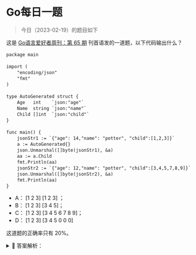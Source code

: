 # Go每日一题

> 今日（2023-02-19）的题目如下

这是 [Go语言爱好者周刊：第 65 期](https://mp.weixin.qq.com/s/CqcOPluw5RFMYRzrnWCoHA) 刊首语发的一道题，以下代码输出什么？

```golang
package main

import (
	"encoding/json"
	"fmt"
)

type AutoGenerated struct {
	Age   int    `json:"age"`
	Name  string `json:"name"`
	Child []int  `json:"child"`
}

func main() {
	jsonStr1 := `{"age": 14,"name": "potter", "child":[1,2,3]}`
	a := AutoGenerated{}
	json.Unmarshal([]byte(jsonStr1), &a)
	aa := a.Child
	fmt.Println(aa)
	jsonStr2 := `{"age": 12,"name": "potter", "child":[3,4,5,7,8,9]}`
	json.Unmarshal([]byte(jsonStr2), &a)
	fmt.Println(aa)
}
```

- A： [1 2 3] [1 2 3] ；
- B： [1 2 3] [3 4 5]； 
- C： [1 2 3] [3 4 5 6 7 8 9]；
- D： [1 2 3] [3 4 5 0 0 0]

这道题的正确率只有 20%。

<details>
<summary style="cursor: pointer">🔑 答案解析：</summary>
<div>


结果为什么是 [1 2 3] [3 4 5] 呢？

这道题涉及到两个知识点：

- json 解析；
- slice；

### 1、json 解析

关于 json.Unmarshal 的文档，不少人可能没认真看。借此机会正好一起看下。[https://docs.studygolang.com/pkg/encoding/json/#Unmarshal](https://docs.studygolang.com/pkg/encoding/json/#Unmarshal)。

> Unmarshal 解析 JSON 编码的数据，并将结果存入 v 指向的值。如果 v 为 nil 或不是指针，则 Unmarshal 返回 InvalidUnmarshalError。
> 
> Unmarshal 和 Marshal 做相反的操作，必要时申请 map、slice 或指针，有如下的附加规则：
> 
> - 为了将 JSON 数据解码写入一个指针，Unmarshal 首先处理 JSON 数据为 JSON 字面值 null 的情况。此时，Unmarshal 会将指针设置为 nil。否则，Unmarshal 会将 JSON 数据解码为指针所指向的值。如果指针为 nil，则 Unmarshal 为其分配一个新值并使指针指向它。
>
> - 为了将 JSON 数据解码为实现 Unmarshaler 接口的值，Unmarshal 调用该值的 UnmarshalJSON 方法，包括当输入为 JSON null 时。否则，如果该值实现 encoding.TextUnmarshaler 且输入是带引号的 JSON 字符串，则 Unmarshal 会使用该字符串的未加引号形式来调用该值的 UnmarshalText 方法。
>
> - 要将 json 数据解码写入一个结构体，函数会匹配输入对象的键和 Marshal 使用的键（结构体字段名或者它的标签指定的键名），优先选择精确的匹配，但也接受大小写不敏感的匹配；
>
> - 为了将 JSON 数据解码到结构中，Unmarshal 将传入的对象键与 Marshal 使用的键（结构字段名称或其 Tag）进行匹配，希望使用精确匹配，但还接受不区分大小写的匹配。默认情况下，没有相应结构字段的对象键将被忽略（有关替代方法，请参见 Decoder.DisallowUnknownFields）。
>
> - 要将 JSON 数据解码写入一个接口类型值，Unmarshal 将其中之一存储在接口值中：
> ```
> Bool                   对应JSON布尔类型
> float64                对应JSON数字类型
> string                 对应JSON字符串类型
> []interface{}          对应JSON数组
> map[string]interface{} 对应JSON对象
> nil                    对应JSON的null
> ```
> - 要将一个 JSON 数组解码到切片（slice）中，Unmarshal 将切片长度重置为零，然后将每个元素 append 到切片中。特殊情况，如果将一个空的 JSON 数组解码到一个切片中，Unmarshal 会用一个新的空切片替换该切片。
> 
> - 为了将 JSON 数组解码为 Go 数组，Unmarshal 将 JSON 数组元素解码为对应的 Go 数组元素。如果 Go 数组长度小于 JSON 数组，则其他 JSON 数组元素将被丢弃。如果 JSON 数组长度小于 Go 数组，则将其他 Go 数组元素会设置为零值。
> 
> - 要将 JSON 对象解码到 map 中，Unmarshal 首先要建立将使用的 map。如果 map 为零，Unmarshal 会分配一个新 map。否则，Unmarshal 会重用现有 map，保留现有条目（item）。然后，Unmarshal 将来自 JSON 对象的键/值对存储到 map 中。map 的键类型必须是任意字符串类型、整数或实现了 json.Unmarshaler 或 encoding.TextUnmarshaler 接口的类型。
> 
> - 如果 JSON 值不适用于给定的目标类型，或者 JSON 数字写入目标类型时溢出，则 Unmarshal 会跳过该字段并尽最大可能完成解析。如果没有遇到更多的严重错误，则 Unmarshal 返回一个 UnmarshalTypeError 来描述最早的此类错误。但无法确保有问题的字段之后的所有其余字段都将被解析到目标对象中。
> 
> - JSON 的 null 值解码为 Go 的接口、指针、切片时会将它们设为 nil，因为 null 在 JSON 里一般表示“不存在”。 因此将 JSON null 解码到任何其他 Go 类型中不会影响该值，并且不会产生任何错误。
> 
> - 解析带引号的字符串时，无效的 UTF-8 或无效的 UTF-16 不会被视为错误。而是将它们替换为 Unicode 字符 U+FFFD。

跟此题相关的是下面这点：

> 要将一个 JSON 数组解码到切片（slice）中，Unmarshal 将切片长度重置为零，然后将每个元素 append 到切片中。特殊情况，如果将一个空的 JSON 数组解码到一个切片中，Unmarshal 会用一个新的空切片替换该切片。

因此第一次解析时，a.Child 是 [1 2 3]，aa 自然也是 [1 2 3]。第二次解析时，a.Child 的长度会被重置为 0，也就说里面的值会被重置（比如 a.Child = a.Child[:0]），然后将 3,4,5,7,8,9 一个个 append 到 a.Child 中。

而 append 操作可能会涉及到底层数组的扩容：当原来的容量不足时，会进行扩容。怎么扩容的呢？目前的版本（Go1.15.x）按照如下规则扩容：（扩容规则依赖具体实现，不同版本可能不一样）

```golang
// Get element of array, growing if necessary.
if v.Kind() == reflect.Slice {
  // Grow slice if necessary
  if i >= v.Cap() {
    newcap := v.Cap() + v.Cap()/2
    if newcap < 4 {
      newcap = 4
    }
    newv := reflect.MakeSlice(v.Type(), v.Len(), newcap)
    reflect.Copy(newv, v)
    v.Set(newv)
  }
  if i >= v.Len() {
    v.SetLen(i + 1)
  }
}
```

- 初始容量最小为 4；
- 之后按照容量的一半扩容，所以容量是 4、6、9、13、19...

有人问上题为什么 aa 的容量是 4，这里正好解释了。

因此，第一次解析，aa.Child 是：[1 2 3]，cap = 4。第二次解析，aa.Child 先被重置，之后将 3,4,5,7,8,9 一个个 append，最后 aa.Child 是：[3 4 5 6 7 8 9], cap = 6。

### 2、slice

以上就是能从 json Unmarshal 文档能学到的相关知识。接下来关键在于 slice。关于 slice 的知识，网上很多教程，这里只讲解和该题相关的内容。

#### 1）aa := a.Child 意味着什么？

先看 a.Child 的内部结构。

![](json02.png)

赋值给 aa 后呢？aa 和 a.Child 共用底层数组。

![](json03.png)

这里有引入一个小知识点，aa := a.Child 后，以下代码输出的两个地址是一样的：

```golang
fmt.Printf("%p,%p\n", a.Child, aa)
```

它们输出的都是底层数组的地址，这里一定要注意。通过它们，你可以验证底层数组扩容了（地址变了，表明扩容了）。

如果要输出 slice 本身的地址，应该这样：

```golang
fmt.Printf("%p,%p\n", &a.Child, &aa)
```

#### 2）执行第二次 json 解析后

根据上文的讲解，底层数组从索引 0 位置开始依次被 3、4、5、7 填充。因为 aa 的 len 是 3，所以即使底层数组变成了 3、4、5、7，aa 看到却是 3、4、5。

当再继续解析时，底层数组容量不够，因此进行扩容，cap 变成 6，将原底层数组的元素拷贝一份到新的数组中。所以最后 a.Child 的底层数组是这个新的底层数组：[3 4 5 7 8 9]，cap = 6。而 aa 的底层数组还是原来的。最后的内部表示是这样的。

![](json04.png)

### 3、小结

总结起来两点：

- json 解析的规则，文档上明确说明了；（有人评论说跟 json 没关系，但我觉得很多人根本不知道 json 对这块是怎么处理的，正因为有这样的处理，才引出了 slice 扩容的问题）
- slice 内部表示和 append 导致扩容。
希望你已经彻底掌握了以上知识点。

答案解析来自：[https://polarisxu.studygolang.com/posts/go/action/interview-slice-json/](https://polarisxu.studygolang.com/posts/go/action/interview-slice-json/)

---


### 1楼

aa在第一次赋值时，就已经确定了长度和容量；第二次反序列化json时，aa的长度和容量是没有变化的，但是底层数组却发生了变化（底层数组的数据内容，长度，容量都改变了），aa是从底层数组上取数据的



</div>
</details>

